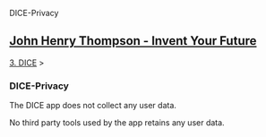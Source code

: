 DICE-Privacy 

[John Henry Thompson - Invent Your Future](../index.html)
---------------------------------------------------------

    

[3\. DICE](../3-dice.html)‎ > ‎

### DICE-Privacy

The DICE app does not collect any user data.

  

No third party tools used by the app retains any user data.

  

  

